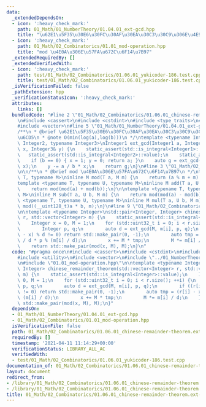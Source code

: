 ```yaml
---
data:
  _extendedDependsOn:
  - icon: ':heavy_check_mark:'
    path: 01_Math/01_NumberTheory/01.04.01_ext-gcd.hpp
    title: "\u62E1\u5F35\u30E6\u30FC\u30AF\u30EA\u30C3\u30C9\u306E\u4E92\u52A9\u6CD5"
  - icon: ':heavy_check_mark:'
    path: 01_Math/02_Combinatorics/01.01_mod-operation.hpp
    title: "mod \u4E0A\u306E\u57FA\u672C\u6F14\u7B97"
  _extendedRequiredBy: []
  _extendedVerifiedWith:
  - icon: ':heavy_check_mark:'
    path: test/01_Math/02_Combinatorics/01.06.01_yukicoder-186.test.cpp
    title: test/01_Math/02_Combinatorics/01.06.01_yukicoder-186.test.cpp
  _isVerificationFailed: false
  _pathExtension: hpp
  _verificationStatusIcon: ':heavy_check_mark:'
  attributes:
    links: []
  bundledCode: "#line 2 \"01_Math/02_Combinatorics/01.06.01_chinese-remainder-theorem.ext-gcd.hpp\"\
    \n#include <cassert>\n#include <cstdint>\n#include <type_traits>\n#include <utility>\n\
    #include <vector>\n#line 5 \"01_Math/01_NumberTheory/01.04.01_ext-gcd.hpp\"\n\n\
    /**\n * @brief \u62E1\u5F35\u30E6\u30FC\u30AF\u30EA\u30C3\u30C9\u306E\u4E92\u52A9\
    \u6CD5\n * @note O(min(log(a),log(b)))\n */\ntemplate <typename Integer1, typename\
    \ Integer2, typename Integer3>\nInteger1 ext_gcd(Integer1 a, Integer2 b, Integer3&\
    \ x, Integer3& y) {\n    static_assert(std::is_integral<Integer1>::value);\n \
    \   static_assert(std::is_integral<Integer2>::value);\n    static_assert(std::is_integral<Integer3>::value);\n\
    \    if (b == 0) { x = 1; y = 0; return a; }\n    auto g = ext_gcd(b, a % b, y,\
    \ x);\n    y -= a / b * x;\n    return g;\n}\n#line 3 \"01_Math/02_Combinatorics/01.01_mod-operation.hpp\"\
    \n\n/**\n * @brief mod \u4E0A\u306E\u57FA\u672C\u6F14\u7B97\n */\ntemplate <typename\
    \ T, typename M>\ninline M mod(T a, M m) {\n    return (a % m + m) % m;\n}\n\n\
    template <typename T, typename U, typename M>\ninline M add(T a, U b, M m) {\n\
    \    return mod(mod(a) + mod(b));\n}\n\ntemplate <typename T, typename U, typename\
    \ M>\ninline M sub(T a, U b, M m) {\n    return mod(mod(a) - mod(b));\n}\n\ntemplate\
    \ <typename T, typename U, typename M>\ninline M mul(T a, U b, M m) {\n    return\
    \ mod((__uint128_t)a * b, m);\n}\n#line 9 \"01_Math/02_Combinatorics/01.06.01_chinese-remainder-theorem.ext-gcd.hpp\"\
    \n\ntemplate <typename Integer>\nstd::pair<Integer, Integer> chinese_remainder_theorem(std::vector<Integer>\
    \ r, std::vector<Integer> m) {\n    static_assert(std::is_integral<Integer>::value);\n\
    \    Integer x = 0, M = 1;\n    for (std::uint32_t i = 0; i < r.size(); ++i) {\n\
    \        Integer p, q;\n        auto d = ext_gcd(M, m[i], p, q);\n        if ((r[i]\
    \ - x) % d != 0) return std::make_pair(0, -1);\n        auto tmp = (r[i] - x)\
    \ / d * p % (m[i] / d);\n        x += M * tmp;\n        M *= m[i] / d;\n    }\n\
    \    return std::make_pair(mod(x, M), M);\n}\n"
  code: "#pragma once\n#include <cassert>\n#include <cstdint>\n#include <type_traits>\n\
    #include <utility>\n#include <vector>\n#include \"../01_NumberTheory/01.04.01_ext-gcd.hpp\"\
    \n#include \"01.01_mod-operation.hpp\"\n\ntemplate <typename Integer>\nstd::pair<Integer,\
    \ Integer> chinese_remainder_theorem(std::vector<Integer> r, std::vector<Integer>\
    \ m) {\n    static_assert(std::is_integral<Integer>::value);\n    Integer x =\
    \ 0, M = 1;\n    for (std::uint32_t i = 0; i < r.size(); ++i) {\n        Integer\
    \ p, q;\n        auto d = ext_gcd(M, m[i], p, q);\n        if ((r[i] - x) % d\
    \ != 0) return std::make_pair(0, -1);\n        auto tmp = (r[i] - x) / d * p %\
    \ (m[i] / d);\n        x += M * tmp;\n        M *= m[i] / d;\n    }\n    return\
    \ std::make_pair(mod(x, M), M);\n}"
  dependsOn:
  - 01_Math/01_NumberTheory/01.04.01_ext-gcd.hpp
  - 01_Math/02_Combinatorics/01.01_mod-operation.hpp
  isVerificationFile: false
  path: 01_Math/02_Combinatorics/01.06.01_chinese-remainder-theorem.ext-gcd.hpp
  requiredBy: []
  timestamp: '2021-04-11 11:14:29+00:00'
  verificationStatus: LIBRARY_ALL_AC
  verifiedWith:
  - test/01_Math/02_Combinatorics/01.06.01_yukicoder-186.test.cpp
documentation_of: 01_Math/02_Combinatorics/01.06.01_chinese-remainder-theorem.ext-gcd.hpp
layout: document
redirect_from:
- /library/01_Math/02_Combinatorics/01.06.01_chinese-remainder-theorem.ext-gcd.hpp
- /library/01_Math/02_Combinatorics/01.06.01_chinese-remainder-theorem.ext-gcd.hpp.html
title: 01_Math/02_Combinatorics/01.06.01_chinese-remainder-theorem.ext-gcd.hpp
---
```


